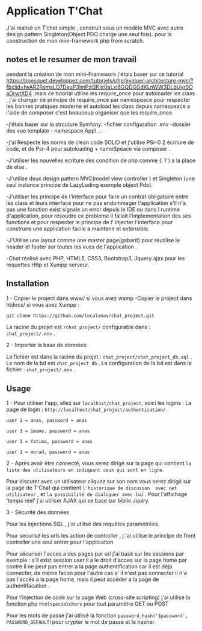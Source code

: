 # Application T'Chat

J'ai réalisé un  T’chat simple , construit sous un modèle MVC avec autre  design pattern Singleton(Object PDO charge une seul fois).
pour la construction de mon mini-framework php from scratch.

## notes et le  resumer de mon travail

pendant la création de mon mini-Framework j'étais baser sur ce tutorial https://bpesquet.developpez.com/tutoriels/php/evoluer-architecture-mvc/?fbclid=IwAR2RsmsLO7DeuP3lmPzi3Kijr0aLxl6GQDGGdKLnWW3DLbUyr0OaDrwtXD4 ,mais ce tutorial utilise les require_once pour autoloader les class , j'ai changer ce principe de  require_once par namespeace pour respecter les bonnes pratiques moderne
et autoload les class depuis namespeace a l'aide de composer c'est beaucoup organiser que les require_once.

-j'étais baser sur la strcuture Symfony: -fichier configuration .env -dossier des vue template - namespace App\\ ...

-j'ai Respecte  les norms de clean code SOLID et j'utilise PSr-0 2 écriture de code, et  de Psr-4 pour  autoloading + nameSpeace via composer .

-J'utiliser les nouvelles ecriture des condition  de php comme  (: ? ) a la place de else .

-J'utilise deux design pattern MVC(model view controller ) et Singleton (une seul instance principe de LazyLoding exemple object Pdo).

-J'utiliser les principe de l'interface pour faire un contrat obligatoire entre les class et leurs interface pour ne pas
 endommager l'application s'il n'a pas une fonction exist signale un error depuis le IDE ou dans l runtime d'application, pour résoudre ce probléme il fallait l'implementation des ses functions et pour respecter le principe de l' injecter l'interface pour construire une application facile a maintenir et extensible.
 
-J'Utilise une layout comme une master page(gabarit) pour réutilise le header et footer sur toutes les vues de l'application .

-Chat réalisé avec PHP, HTML5, CSS3, Bootstrap3, Jquery ajax pour les requettes Http et Xumpp serveur.

## Installation

1 - Copier le project dans www/  si vous avez wamp 
  -Copier le project dans htdocs/  si vous avez Xumpp : 
```bash
git clone https://github.com/localanas/chat_project.git
```
La racine du projet est ```/chat_project/``` configurable dans : ```chat_project/.env``` .

2 - Importer la base de données:

Le fichier est dans la racine du projet : ```chat_project/chat_project_db.sql``` .
Le nom de la bd est ```chat_project_db``` .
La configuration de la bd est dans le fichier : ```chat_project/.env``` .

## Usage

1 - Pour utiliser l'app, allez sur ```localhost/chat_project```, voici les logins :
La page de login : ```http://localhost/chat_project/authentication/``` .
 
 ```user 1 = anas, password = anas``` 
 
 ```user 1 = imane, password = anas``` 
 
 ```user 1 = fatima, password = anas``` 
 
  ```user 1 = morad, password = anas``` 

2 - Après avoir être connecté, vous serez dirigé sur la page qui contient ```la liste des utilisateurs en indiquant ceux qui sont en ligne```. 

Pour discuter avec un utilisateur cliquez sur son nom vous serez dirigé sur la page de T'Chat qui contient ```l'historique de discusion  avec cet utilisateur```  , et ```la possibilité de dialoguer avec lui``` .
Pour l'affichage ‘temps réel’ j'ai utiliser AJAX qui se base sur biblio Jquiry.

3 - Sécurité des données

Pour les injections SQL , j'ai  utilisé des requêtes paramétrées.

Pour securisé les urls les action de controller , j 'ai utilise le principe de front controller une seul entrer pour  l'application

Pour sécuriser l'acces a des pages par url j'ai basé sur les sessions par exemple : s'il exist session user il a le droit d'acces sur la page home par contre il ne peut pas entrer a la page authentification car il est déja connecter, de méme facon pour l'autre cas s' il n'est pas connecter il n'a pas l'accés a la page home, mais il peut accéder a la page de authentifacation .

Pour l'injection de code sur la page Web (cross-site scripting) j'ai  utilisé la fonction php  ```htmlspecialchars``` pour tout paramètre GET ou POST

Pour les mots de passe j'ai  utilisé la fonction  ```password_hash('$password', PASSWORD_DEFAULT)```pour crypter le mot de passe et le hasher.
